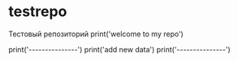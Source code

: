 # testrepo
Тестовый репозиторий
print('welcome to my repo')

print('---------------')
print('add new data')
print('---------------')